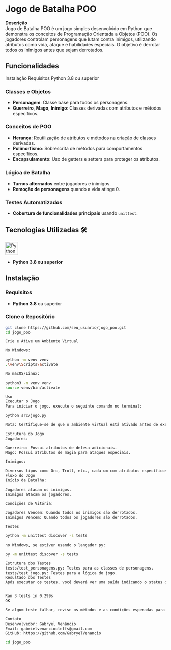 # Jogo de Batalha POO

**Descrição**  
Jogo de Batalha POO é um jogo simples desenvolvido em Python que demonstra os conceitos de Programação Orientada a Objetos (POO). Os jogadores controlam personagens que lutam contra inimigos, utilizando atributos como vida, ataque e habilidades especiais. O objetivo é derrotar todos os inimigos antes que sejam derrotados.

## Funcionalidades


Instalação
Requisitos
Python 3.8 ou superior

### Classes e Objetos
- **Personagem**: Classe base para todos os personagens.
- **Guerreiro**, **Mago**, **Inimigo**: Classes derivadas com atributos e métodos específicos.

### Conceitos de POO
- **Herança**: Reutilização de atributos e métodos na criação de classes derivadas.
- **Polimorfismo**: Sobrescrita de métodos para comportamentos específicos.
- **Encapsulamento**: Uso de getters e setters para proteger os atributos.

### Lógica de Batalha
- **Turnos alternados** entre jogadores e inimigos.
- **Remoção de personagens** quando a vida atinge 0.

### Testes Automatizados
- **Cobertura de funcionalidades principais** usando `unittest`.

## Tecnologias Utilizadas 🛠️

<p>
  <img src="https://img.icons8.com/color/48/000000/python.png" alt="Python Logo" width="40" height="40"/>
</p>

- **Python 3.8 ou superior**

## Instalação

### Requisitos
- **Python 3.8** ou superior

### Clone o Repositório
```bash
git clone https://github.com/seu_usuario/jogo_poo.git
cd jogo_poo

Crie e Ative um Ambiente Virtual

No Windows:

python -m venv venv
.\venv\Scripts\activate

No macOS/Linux:

python3 -m venv venv
source venv/bin/activate

Uso
Executar o Jogo
Para iniciar o jogo, execute o seguinte comando no terminal:

python src/jogo.py

Nota: Certifique-se de que o ambiente virtual está ativado antes de executar o comando.

Estrutura do Jogo
Jogadores:

Guerreiro: Possui atributos de defesa adicionais.
Mago: Possui atributos de magia para ataques especiais.

Inimigos:

Diversos tipos como Orc, Troll, etc., cada um com atributos específicos.
Fluxo do Jogo
Início da Batalha:

Jogadores atacam os inimigos.
Inimigos atacam os jogadores.

Condições de Vitória:

Jogadores Vencem: Quando todos os inimigos são derrotados.
Inimigos Vencem: Quando todos os jogadores são derrotados.

Testes

python -m unittest discover -s tests

no Windows, se estiver usando o lançador py:

py -m unittest discover -s tests

Estrutura dos Testes
tests/test_personagens.py: Testes para as classes de personagens.
tests/test_jogo.py: Testes para a lógica do jogo.
Resultado dos Testes
Após executar os testes, você deverá ver uma saída indicando o status de cada teste. Exemplo de saída bem-sucedida:


Ran 3 tests in 0.299s
OK

Se algum teste falhar, revise os métodos e as condições esperadas para identificar e corrigir o problema.

Contato
Desenvolvedor: Gabryel Venâncio
Email: gabrielvenanciocleffs@gmail.com
GitHub: https://github.com/GabryelVenancio

cd jogo_poo


